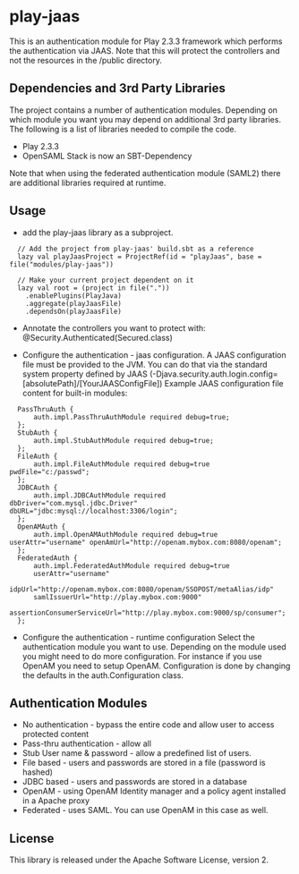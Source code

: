 play-jaas
=========

This is an authentication module for Play 2.3.3 framework which performs the authentication via JAAS.
Note that this will protect the controllers and not the resources in the /public directory. 

Dependencies and 3rd Party Libraries
------------------------------------
The project contains a number of authentication modules. 
Depending on which module you want you may depend on additional 3rd party libraries. The following is a 
list of libraries needed to compile the code.

- Play 2.3.3
- OpenSAML Stack is now an SBT-Dependency
 
 Note that when using the federated authentication module (SAML2) there are additional libraries required at runtime.
 
 Usage
 -----
 
 - add the play-jaas library as a subproject.
 
```
  // Add the project from play-jaas' build.sbt as a reference
  lazy val playJaasProject = ProjectRef(id = "playJaas", base = file("modules/play-jaas"))
   
  // Make your current project dependent on it
  lazy val root = (project in file("."))
    .enablePlugins(PlayJava)
    .aggregate(playJaasFile)
    .dependsOn(playJaasFile)
 ```
 
 - Annotate the controllers you want to protect with:
 @Security.Authenticated(Secured.class)
 
 - Configure the authentication - jaas configuration. 
 A JAAS configuration file must be provided to the JVM.  You can do that via the standard system property defined by JAAS (-Djava.security.auth.login.config=[absolutePath]/[YourJAASConfigFile])
Example JAAS configuration file content for built-in modules:

``` 
  PassThruAuth {
      auth.impl.PassThruAuthModule required debug=true;
  };
  StubAuth {
      auth.impl.StubAuthModule required debug=true;
  };
  FileAuth {
      auth.impl.FileAuthModule required debug=true pwdFile="c:/passwd";
  };
  JDBCAuth {
      auth.impl.JDBCAuthModule required dbDriver="com.mysql.jdbc.Driver" dbURL="jdbc:mysql://localhost:3306/login";
  };
  OpenAMAuth {
      auth.impl.OpenAMAuthModule required debug=true userAttr="username" openAmUrl="http://openam.mybox.com:8080/openam";
  };
  FederatedAuth {
      auth.impl.FederatedAuthModule required debug=true
      userAttr="username"
      idpUrl="http://openam.mybox.com:8080/openam/SSOPOST/metaAlias/idp"
      samlIssuerUrl="http://play.mybox.com:9000"
      assertionConsumerServiceUrl="http://play.mybox.com:9000/sp/consumer";
  };
 ```
 
 - Configure the authentication - runtime configuration
 Select the authentication module you want to use. Depending on the module used you might need to do more configuration. 
 For instance if you use OpenAM you need to setup OpenAM.
 Configuration is done by changing the defaults in the auth.Configuration class.
 
 Authentication Modules
 -----------------------
 - No authentication - bypass the entire code and allow user to access protected content
 - Pass-thru authentication - allow all
 - Stub User name & password - allow a predefined list of users.
 - File based - users and passwords are stored in a file (password is hashed)
 - JDBC based - users and passwords are stored in a database
 - OpenAM - using OpenAM Identity manager and a policy agent installed in a Apache proxy
 - Federated - uses SAML. You can use OpenAM in this case as well.
  
 License
 -------
 This library is released under the Apache Software License, version 2.
 
 
 